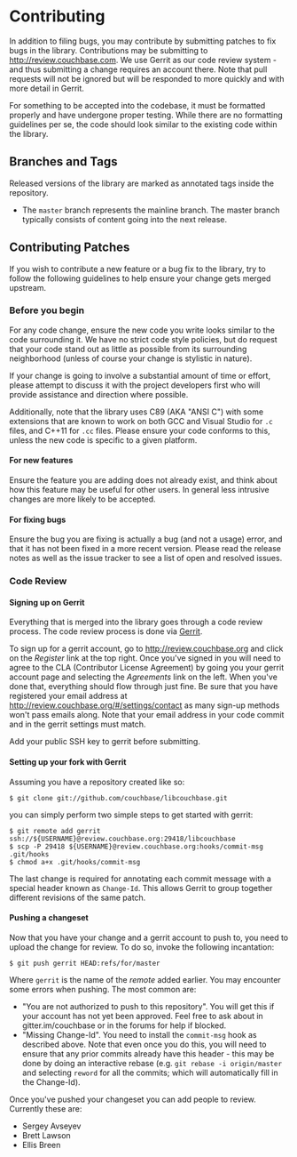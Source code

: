# Contributing

In addition to filing bugs, you may contribute by submitting patches to fix bugs in the library. Contributions may be
submitting to <http://review.couchbase.com>.  We use Gerrit as our code review system - and thus submitting a change
requires an account there. Note that pull requests will not be ignored
but will be responded to more quickly and with more detail in Gerrit.

For something to be accepted into the codebase, it must be formatted properly and have undergone proper testing. While
there are no formatting guidelines per se, the code should look similar to the existing code within the library.

## Branches and Tags

Released versions of the library are marked as annotated tags inside the repository.

* The `master` branch represents the mainline branch. The master branch typically consists of content going into the
  next release.

## Contributing Patches

If you wish to contribute a new feature or a bug fix to the library, try to follow the following guidelines to help
ensure your change gets merged upstream.

### Before you begin

For any code change, ensure the new code you write looks similar to the code surrounding it. We have no strict code
style policies, but do request that your code stand out as little as possible from its surrounding neighborhood (unless
of course your change is stylistic in nature).

If your change is going to involve a substantial amount of time or effort, please attempt to discuss it with the project
developers first who will provide assistance and direction where possible.

Additionally, note that the library uses C89 (AKA "ANSI C") with some extensions that are known to work on both GCC and
Visual Studio for `.c` files, and C++11 for `.cc` files. Please ensure your code conforms to this, unless the new code
is specific to a given platform.

#### For new features

Ensure the feature you are adding does not already exist, and think about how this feature may be useful for other
users. In general less intrusive changes are more likely to be accepted.

#### For fixing bugs

Ensure the bug you are fixing is actually a bug (and not a usage) error, and that it has not been fixed in a more recent
version. Please read the release notes as well as the issue tracker to see a list of open and resolved issues.

### Code Review

#### Signing up on Gerrit

Everything that is merged into the library goes through a code review process.  The code review process is done via
[Gerrit](http://review.couchbase.org).

To sign up for a gerrit account, go to http://review.couchbase.org and click on the _Register_ link at the top
right. Once you've signed in you will need to agree to the CLA (Contributor License Agreement) by going you your gerrit
account page and selecting the _Agreements_ link on the left. When
you've done that, everything should flow through just fine.  Be sure
that you have registered your email address at
http://review.couchbase.org/#/settings/contact as many sign-up methods
won't pass emails along.  Note that your email address in your code
commit and in the gerrit settings must match.

Add your public SSH key to gerrit before submitting.

#### Setting up your fork with Gerrit

Assuming you have a repository created like so:

```
$ git clone git://github.com/couchbase/libcouchbase.git
```

you can simply perform two simple steps to get started with gerrit:

```
$ git remote add gerrit ssh://${USERNAME}@review.couchbase.org:29418/libcouchbase
$ scp -P 29418 ${USERNAME}@review.couchbase.org:hooks/commit-msg .git/hooks
$ chmod a+x .git/hooks/commit-msg
```

The last change is required for annotating each commit message with a special header known as `Change-Id`. This allows
Gerrit to group together different revisions of the same patch.

#### Pushing a changeset

Now that you have your change and a gerrit account to push to, you need to upload the change for review. To do so,
invoke the following incantation:

```
$ git push gerrit HEAD:refs/for/master
```

Where `gerrit` is the name of the _remote_ added earlier. You may encounter some errors when pushing. The most common
are:

* "You are not authorized to push to this repository". You will get
  this if your account has not yet been approved.  Feel free to ask
  about in gitter.im/couchbase or in the forums for help if blocked.
* "Missing Change-Id". You need to install the `commit-msg` hook as described above.  Note that even once you do this,
  you will need to ensure that any prior commits already have this header - this may be done by doing an interactive
  rebase (e.g.  `git rebase -i origin/master` and selecting `reword` for all the commits; which will automatically fill
  in the Change-Id).


Once you've pushed your changeset you can add people to review. Currently these are:

* Sergey Avseyev
* Brett Lawson
* Ellis Breen
